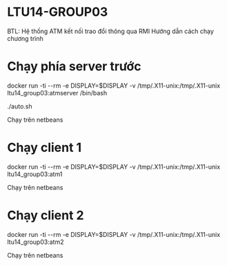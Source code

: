 # LTU14-GROUP03
BTL: Hệ thống ATM kết nối trao đổi thông qua RMI
Hướng dẫn cách chạy chương trình
# Chạy phía server trước
docker run -ti --rm -e DISPLAY=$DISPLAY -v /tmp/.X11-unix:/tmp/.X11-unix ltu14_group03:atmserver /bin/bash

./auto.sh

Chạy trên netbeans
# Chạy client 1
docker run -ti --rm -e DISPLAY=$DISPLAY -v /tmp/.X11-unix:/tmp/.X11-unix ltu14_group03:atm1

Chạy trên netbeans
# Chạy client 2
docker run -ti --rm -e DISPLAY=$DISPLAY -v /tmp/.X11-unix:/tmp/.X11-unix ltu14_group03:atm2

Chạy trên netbeans
